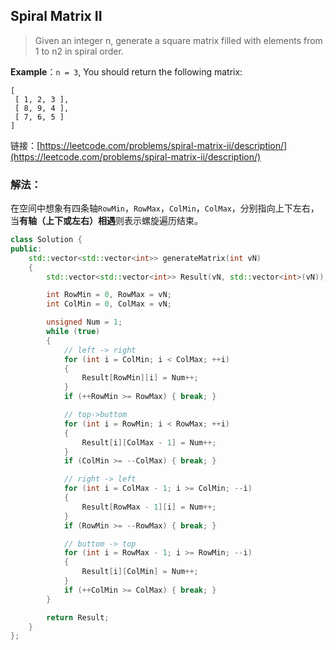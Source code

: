 ## Spiral Matrix II
> Given an integer n, generate a square matrix filled with elements from 1 to n2 in spiral order.

**Example**：`n = 3`, You should return the following matrix:
```
[
 [ 1, 2, 3 ],
 [ 8, 9, 4 ],
 [ 7, 6, 5 ]
]
```

链接：[https://leetcode.com/problems/spiral-matrix-ii/description/](https://leetcode.com/problems/spiral-matrix-ii/description/)

### 解法：
在空间中想象有四条轴`RowMin`，`RowMax`，`ColMin`，`ColMax`，分别指向上下左右，当**有轴（上下或左右）相遇**则表示螺旋遍历结束。
```C++
class Solution {
public:
	std::vector<std::vector<int>> generateMatrix(int vN) 
	{
		std::vector<std::vector<int>> Result(vN, std::vector<int>(vN));

		int RowMin = 0, RowMax = vN;
		int ColMin = 0, ColMax = vN;

		unsigned Num = 1;
		while (true)
		{
			// left -> right
			for (int i = ColMin; i < ColMax; ++i)
			{
				Result[RowMin][i] = Num++;
			}
			if (++RowMin >= RowMax) { break; }

			// top->buttom
			for (int i = RowMin; i < RowMax; ++i)
			{
				Result[i][ColMax - 1] = Num++;
			}
			if (ColMin >= --ColMax) { break; }

			// right -> left
			for (int i = ColMax - 1; i >= ColMin; --i)
			{
				Result[RowMax - 1][i] = Num++;
			}
			if (RowMin >= --RowMax) { break; }

			// buttom -> top
			for (int i = RowMax - 1; i >= RowMin; --i)
			{
				Result[i][ColMin] = Num++;
			}
			if (++ColMin >= ColMax) { break; }
		}

		return Result;
	}
};
```

